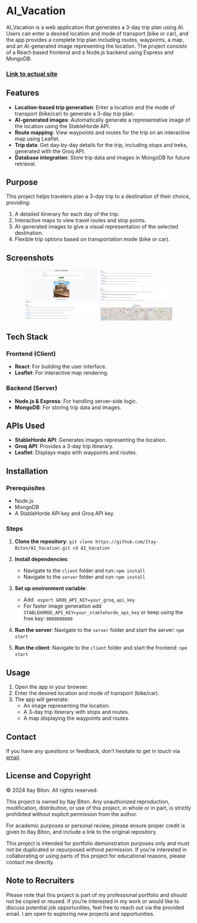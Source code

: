 
# AI_Vacation

AI_Vacation is a web application that generates a 3-day trip plan using AI. Users can enter a desired location and mode of transport (bike or car), and the app provides a complete trip plan including routes, waypoints, a map, and an AI-generated image representing the location. The project consists of a React-based frontend and a Node.js backend using Express and MongoDB.

###    [Link to actual site](https://ai-vacation.vercel.app)

## Features
- **Location-based trip generation**: Enter a location and the mode of transport (bike/car) to generate a 3-day trip plan.
- **AI-generated images**: Automatically generate a representative image of the location using the StableHorde API.
- **Route mapping**: View waypoints and routes for the trip on an interactive map using Leaflet.
- **Trip data**: Get day-by-day details for the trip, including stops and treks, generated with the Groq API.
- **Database integration**: Store trip data and images in MongoDB for future retrieval.

## Purpose
This project helps travelers plan a 3-day trip to a destination of their choice, providing:
1. A detailed itinerary for each day of the trip.
2. Interactive maps to view travel routes and stop points.
3. AI-generated images to give a visual representation of the selected destination.
4. Flexible trip options based on transportation mode (bike or car).

## Screenshots
<p align="center">
   <img src="./Screenshots/Screenshot1.png" alt="Screenshot 1" width="200"/> 
   <img src="./Screenshots/Screenshot2.png" alt="Screenshot 2" width="200"/> 
</p>

## Tech Stack
### Frontend (Client)
- **React**: For building the user interface.
- **Leaflet**: For interactive map rendering.
  
### Backend (Server)
- **Node.js & Express**: For handling server-side logic.
- **MongoDB**: For storing trip data and images.

## APIs Used
- **StableHorde API**: Generates images representing the location.
- **Groq API**: Provides a 3-day trip itinerary.
- **Leaflet**: Displays maps with waypoints and routes.
  
## Installation
### Prerequisites
- Node.js
- MongoDB
- A StableHorde API key and Groq API key.

### Steps
1. **Clone the repository**:
   `
   git clone https://github.com/Itay-Biton/AI_Vacation.git
   cd AI_Vacation
   `

2. **Install dependencies**:
   - Navigate to the `client` folder and run:
     `npm install`
   - Navigate to the `server` folder and run:
     `npm install`

3. **Set up environment variable**:
   - Add ` export GROQ_API_KEY=your_groq_api_key`
   - For faster image generation add `STABLEHORDE_API_KEY=your_stablehorde_api_key`
     or keep using the free key: `0000000000`

5. **Run the server**:
   Navigate to the `server` folder and start the server:
   `npm start`

6. **Run the client**:
   Navigate to the `client` folder and start the frontend:
   `npm start`

## Usage
1. Open the app in your browser.
2. Enter the desired location and mode of transport (bike/car).
3. The app will generate:
   - An image representing the location.
   - A 3-day trip itinerary with stops and routes.
   - A map displaying the waypoints and routes.

## Contact

If you have any questions or feedback, don't hesitate to get in touch via [email](mailto:itaybit10@gmail.com).


## License and Copyright

© 2024 Itay Biton. All rights reserved.

This project is owned by Itay Biton. Any unauthorized reproduction, modification, distribution, or use of this project, in whole or in part, is strictly prohibited without explicit permission from the author.

For academic purposes or personal review, please ensure proper credit is given to Itay Biton, and include a link to the original repository.

This project is intended for portfolio demonstration purposes only and must not be duplicated or repurposed without permission. If you're interested in collaborating or using parts of this project for educational reasons, please contact me directly.


## Note to Recruiters

Please note that this project is part of my professional portfolio and should not be copied or reused. If you’re interested in my work or would like to discuss potential job opportunities, feel free to reach out via the provided email. I am open to exploring new projects and opportunities.
